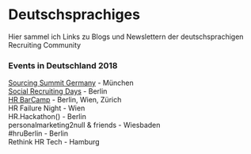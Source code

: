 # Deutschsprachiges

Hier sammel ich Links zu Blogs und Newslettern der deutschsprachigen Recruiting Community

### Events in Deutschland 2018

[Sourcing Summit Germany](https://sourcingsummit.de/en/) - München  
[Social Recruiting Days](https://www.socialrecruitingdays.de/en/) - Berlin  
[HR BarCamp](http://hrbarcamp.eu/) - Berlin, Wien, Zürich  
HR Failure Night - Wien  
HR.Hackathon() - Berlin  
personalmarketing2null & friends - Wiesbaden  
#hruBerlin - Berlin  
Rethink HR Tech - Hamburg  
